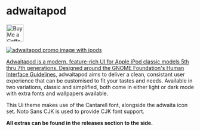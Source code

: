 # adwaitapod
<a href='https://ko-fi.com/dook_' target='_blank'><img height='35' style='border:0px;height:46px;' src='https://storage.ko-fi.com/cdn/brandasset/kofi_s_tag_white.png?' border='0' alt='Buy Me a Coffee at ko-fi.com' />

![adwaitapod promo image with ipods](https://github.com/D0-0K/adwaitapod/blob/main/Promotional_Images/adwaitapod_Banner.png?raw=true)

Adwaitapod is a modern, feature-rich UI for Apple iPod classic models 5th thru 7th generations. Designed around the GNOME Foundation's [Human Interface Guidelines](https://developer.gnome.org/hig/index.html), adwaitapod aims to deliver a clean, consistant user experience that can be customised to fit your tastes and needs. Available in two variations, classic and simplified, both come in either light or dark mode with extra fonts and wallpapers available.

This Ui theme makes use of the Cantarell font, alongside the adwaita icon set. Noto Sans CJK is used to provide CJK font support.

 **All extras can be found in the releases section to the side.**
